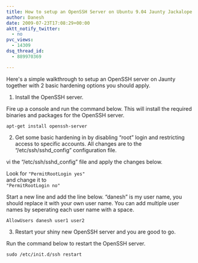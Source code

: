 ```yaml
---
title: How to setup an OpenSSH Server on Ubuntu 9.04 Jaunty Jackalope
author: Danesh
date: 2009-07-23T17:08:29+00:00
aktt_notify_twitter:
  - no
pvc_views:
  - 14309
dsq_thread_id:
  - 889970369

---
```

Here's a simple walkthrough to setup an OpenSSH server on Jaunty together with 2 basic hardening options you should apply.

1. Install the OpenSSH server.

Fire up a console and run the command below. This will install the required binaries and packages for the OpenSSH server.

`apt-get install openssh-server`

2. Get some basic hardening in by disabling &#8220;root&#8221; login and restricting access to specific accounts. All changes are to the &#8220;/etc/ssh/sshd_config&#8221; configuration file.

vi the &#8220;/etc/ssh/sshd_config&#8221; file and apply the changes below.

Look for `"PermitRootLogin yes"`  
and change it to  
`"PermitRootLogin no"`

Start a new line and add the line below. &#8220;danesh&#8221; is my user name, you should replace it with your own user name. You can add multiple user names by seperating each user name with a space. 

`AllowUsers danesh user1 user2`

3. Restart your shiny new OpenSSH server and you are good to go.

Run the command below to restart the OpenSSH server.

`sudo /etc/init.d/ssh restart`